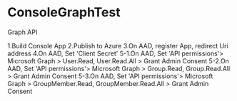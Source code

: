 # ConsoleGraphTest
Graph API

1.Build Console App
2.Publish to Azure
3.On AAD, register App, redirect Uri address
4.On AAD, Set 'Client Secret'
5-1.On AAD, Set 'API permissions'> Microsoft Graph > User.Read, User.Read.All > Grant Admin Consent
5-2.On AAD, Set 'API permissions'> Microsoft Graph > Group.Read, Group.Read.All > Grant Admin Consent
5-3.On AAD, Set 'API permissions'> Microsoft Graph > GroupMember.Read, GroupMember.Read.All > Grant Admin Consent
